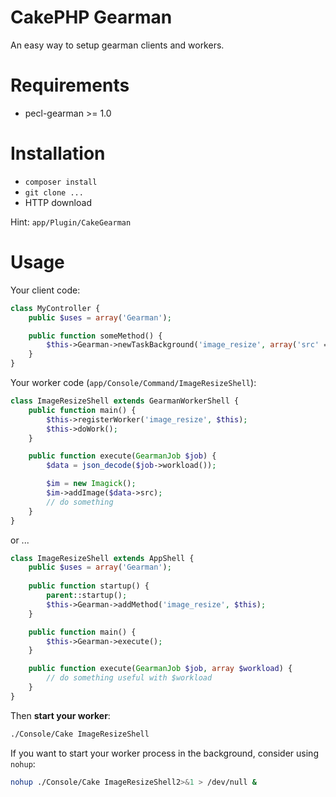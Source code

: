CakePHP Gearman
===============

An easy way to setup gearman clients and workers.

# Requirements
- pecl-gearman >= 1.0

# Installation
- `composer install`
- `git clone ...`
- HTTP download

Hint: `app/Plugin/CakeGearman`

# Usage

Your client code:
```php
class MyController {
	public $uses = array('Gearman');

	public function someMethod() {
		$this->Gearman->newTaskBackground('image_resize', array('src' => $pathToImage, 'dst' => $pathToNewImage));
	}
}
```

Your worker code (`app/Console/Command/ImageResizeShell`):
```php
class ImageResizeShell extends GearmanWorkerShell {
	public function main() {
		$this->registerWorker('image_resize', $this);
		$this->doWork();
	}

	public function execute(GearmanJob $job) {
		$data = json_decode($job->workload());

		$im = new Imagick();
		$im->addImage($data->src);
		// do something
	}
}
```
or ...
```php
class ImageResizeShell extends AppShell {
	public $uses = array('Gearman');
	
	public function startup() {
		parent::startup();
		$this->Gearman->addMethod('image_resize', $this);
	}

	public function main() {
		$this->Gearman->execute();
	}

	public function execute(GearmanJob $job, array $workload) {
		// do something useful with $workload
	}
}
```

Then **start your worker**:
```sh
./Console/Cake ImageResizeShell
```

If you want to start your worker process in the background, consider using `nohup`:
```sh
nohup ./Console/Cake ImageResizeShell2>&1 > /dev/null &
```
